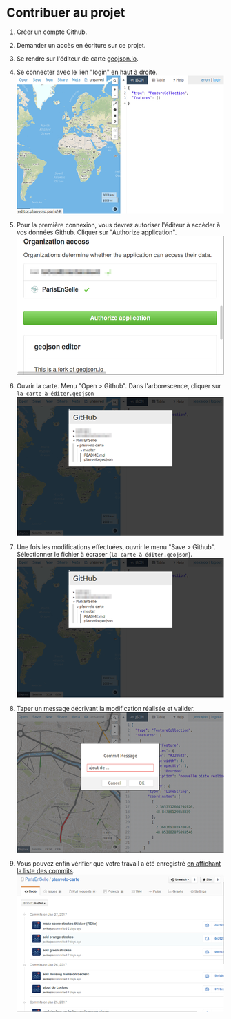 # Contribuer au projet

1. Créer un compte Github.

2. Demander un accès en écriture sur ce projet.

3. Se rendre sur l'éditeur de carte [geojson.io](http://geojson.io).

4. Se connecter avec le lien "login" en haut à droite. ![Se connecter](assets/contribuer_0.png)

5. Pour la première connexion, vous devrez autoriser l'éditeur à accèder à vos données Github. Cliquer sur "Authorize application". ![Autoriser](assets/contribuer_1.png)

6. Ouvrir la carte. Menu "Open > Github". Dans l'arborescence, cliquer sur `la-carte-à-éditer.geojson` ![Ouvrir](assets/contribuer_2.png)

7. Une fois les modifications effectuées, ouvrir le menu "Save > Github". Sélectionner le fichier à écraser (`la-carte-à-éditer.geojson`). ![Enregistrer](assets/contribuer_2.png)

8. Taper un message décrivant la modification réalisée et valider. ![Message de commit](assets/contribuer_3.png)

9. Vous pouvez enfin vérifier que votre travail a été enregistré [en affichant la liste des commits](https://github.com/ParisEnSelle/planvelo-carte/commits/master). ![Commits](assets/contribuer_4.png)
